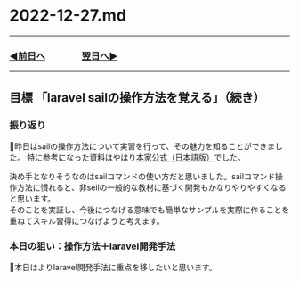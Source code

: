 # 2022-12-27.md

---

### [◀️前日へ](https://github.com/yuasys/chatty-journal/blob/main/2022/12/2022-12-26.md)&emsp;&emsp;&emsp;&emsp;[翌日へ▶️](https://github.com/yuasys/chatty-journal/blob/main/2022/12/2022-12-28.md)

---

## 目標 「laravel sailの操作方法を覚える」（続き）

### 振り返り

🐯昨日はsailの操作方法について実習を行って、その魅力を知ることができました。
特に参考になった資料はやはり[本家公式（日本語版）](https://readouble.com/laravel/9.x/ja/sail.html)でした。  

決め手となりそうなのはsailコマンドの使い方だと思いました。sailコマンド操作方法に慣れると、非seilの一般的な教材に基づく開発もかなりやりやすくなると思います。  
そのことを実証し、今後につなげる意味でも簡単なサンプルを実際に作ることを重ねてスキル習得につなげようと考えます。

### 本日の狙い：操作方法＋laravel開発手法

🐯本日はよりlaravel開発手法に重点を移したいと思います。
